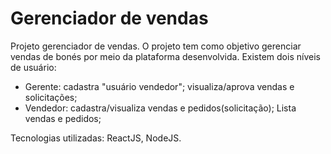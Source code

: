 # Gerenciador de vendas

Projeto gerenciador de vendas. O projeto tem como objetivo gerenciar vendas de bonés por meio da plataforma desenvolvida. Existem dois níveis de usuário:
- Gerente: cadastra "usuário vendedor"; visualiza/aprova vendas e solicitações;
- Vendedor: cadastra/visualiza vendas e pedidos(solicitação); Lista vendas e pedidos;

Tecnologias utilizadas: ReactJS, NodeJS.
